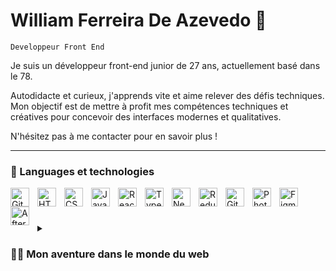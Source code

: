 # William Ferreira De Azevedo 👋

`Developpeur Front End`

Je suis un développeur front-end junior de 27 ans, actuellement basé dans le 78.

Autodidacte et curieux, j'apprends vite et aime relever des défis techniques. Mon objectif est de mettre à profit mes compétences techniques et créatives pour concevoir des interfaces modernes et qualitatives.

N'hésitez pas à me contacter pour en savoir plus !

---

### 🧰 Languages et technologies

<img align="left" alt="Git" width="30px" style="padding-right:10px;" src="https://cdn.jsdelivr.net/gh/devicons/devicon/icons/git/git-original.svg" />
<img align="left" alt="HTML" width="30px" style="padding-right:10px;" src="https://cdn.jsdelivr.net/gh/devicons/devicon/icons/html5/html5-plain.svg" />
<img align="left" alt="CSS" width="30px" style="padding-right:10px;" src="https://cdn.jsdelivr.net/gh/devicons/devicon/icons/css3/css3-plain.svg" />
<img align="left" alt="JavaScript" width="30px" style="padding-right:10px;" src="https://cdn.jsdelivr.net/gh/devicons/devicon/icons/javascript/javascript-plain.svg" />
<img align="left" alt="React" width="30px" style="padding-right:10px;" src="https://cdn.jsdelivr.net/gh/devicons/devicon/icons/react/react-original.svg" />
<img align="left" alt="TypeScript" width="30px" style="padding-right:10px;" src="https://cdn.jsdelivr.net/gh/devicons/devicon/icons/typescript/typescript-plain.svg" />
<img align="left" alt="Next JS" width="30px" style="padding-right:10px;" src="https://cdn.jsdelivr.net/gh/devicons/devicon/icons/nextjs/nextjs-original.svg" />
<img align="left" alt="Redux" width="30px" style="padding-right:10px;" src="https://cdn.jsdelivr.net/gh/devicons/devicon/icons/redux/redux-original.svg" />
<img align="left" alt="GitHub" width="30px" style="padding-right:10px;" src="https://cdn.jsdelivr.net/gh/devicons/devicon/icons/github/github-original.svg" />
<img align="left" alt="Photoshop" width="30px" style="padding-right:10px;" src="https://cdn.jsdelivr.net/gh/devicons/devicon/icons/photoshop/photoshop-plain.svg" />
<img align="left" alt="Figma" width="30px" style="padding-right:10px;" src="https://cdn.jsdelivr.net/gh/devicons/devicon/icons/figma/figma-original.svg" />
<img align="left" alt="After effects" width="30px" style="padding-right:10px;" src="https://cdn.jsdelivr.net/gh/devicons/devicon/icons/aftereffects/aftereffects-original.svg" />

<br />

#

<details>
 <summary><h3>👨‍💻 Mon aventure dans le monde du web</h3></summary>
Passionné par l'informatique et la créativité visuelle depuis mon jeune âge, j'ai commencé à explorer l'univers de l'infographie à seulement 11 ans.

Mon voyage a commencé par la modélisation 3D, le montage vidéo et le traitement d'image pour créer des affiches et d'autres matériaux graphiques. J'ai ensuite approfondi mes connaissances dans ces domaines en poursuivant des études universitaires en impression et plurimédia.

Je n'ai jamais cessé d'être intrigué par le potentiel de l'informatique. C'est pourquoi en 2022, j'ai décidé de m'orienter vers le développement web, en commençant une formation d'intégrateur web. Aujourd'hui, je suis fier de dire que je suis diplômé, avec plusieurs mois d'expérience dans le domaine, prêt à apporter ma passion et mes compétences à de nouveaux défis et projets.

[website]: https://williamdeazevedo.fr/
